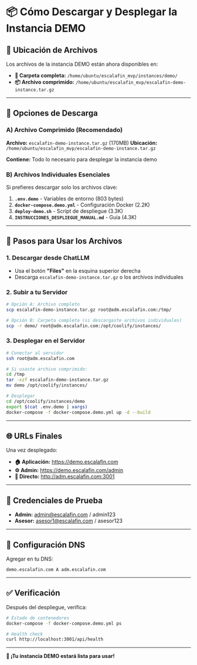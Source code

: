 
# 📦 Cómo Descargar y Desplegar la Instancia DEMO

## 📁 **Ubicación de Archivos**

Los archivos de la instancia DEMO están ahora disponibles en:

- **📂 Carpeta completa:** `/home/ubuntu/escalafin_mvp/instances/demo/`
- **📦 Archivo comprimido:** `/home/ubuntu/escalafin_mvp/escalafin-demo-instance.tar.gz`

---

## 💾 **Opciones de Descarga**

### **A) Archivo Comprimido (Recomendado)**
**Archivo:** `escalafin-demo-instance.tar.gz` (170MB)
**Ubicación:** `/home/ubuntu/escalafin_mvp/escalafin-demo-instance.tar.gz`

**Contiene:** Todo lo necesario para desplegar la instancia demo

### **B) Archivos Individuales Esenciales**
Si prefieres descargar solo los archivos clave:

1. **`.env.demo`** - Variables de entorno (803 bytes)
2. **`docker-compose.demo.yml`** - Configuración Docker (2.2K)
3. **`deploy-demo.sh`** - Script de despliegue (3.3K)
4. **`INSTRUCCIONES_DESPLIEGUE_MANUAL.md`** - Guía (4.3K)

---

## 🚀 **Pasos para Usar los Archivos**

### **1. Descargar desde ChatLLM**
- Usa el botón **"Files"** en la esquina superior derecha
- Descarga `escalafin-demo-instance.tar.gz` o los archivos individuales

### **2. Subir a tu Servidor**
```bash
# Opción A: Archivo completo
scp escalafin-demo-instance.tar.gz root@adm.escalafin.com:/tmp/

# Opción B: Carpeta completa (si descargaste archivos individuales)
scp -r demo/ root@adm.escalafin.com:/opt/coolify/instances/
```

### **3. Desplegar en el Servidor**
```bash
# Conectar al servidor
ssh root@adm.escalafin.com

# Si usaste archivo comprimido:
cd /tmp
tar -xzf escalafin-demo-instance.tar.gz
mv demo /opt/coolify/instances/

# Desplegar
cd /opt/coolify/instances/demo
export $(cat .env.demo | xargs)
docker-compose -f docker-compose.demo.yml up -d --build
```

---

## 🌐 **URLs Finales**

Una vez desplegado:
- **🏠 Aplicación:** https://demo.escalafin.com
- **⚙️ Admin:** https://demo.escalafin.com/admin
- **🔗 Directo:** http://adm.escalafin.com:3001

---

## 👤 **Credenciales de Prueba**
- **Admin:** admin@escalafin.com / admin123
- **Asesor:** asesor1@escalafin.com / asesor123

---

## 🔧 **Configuración DNS**

Agregar en tu DNS:
```
demo.escalafin.com A adm.escalafin.com
```

---

## ✅ **Verificación**

Después del despliegue, verifica:
```bash
# Estado de contenedores
docker-compose -f docker-compose.demo.yml ps

# Health check
curl http://localhost:3001/api/health
```

---

**🎉 ¡Tu instancia DEMO estará lista para usar!**
